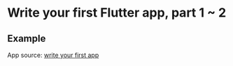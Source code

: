 # Write your first Flutter app, part 1 ~ 2

## Example

App source: [write your first app](https://github.com/flexboni/flutter_tutorial/tree/master/examples/basic/writeYourFirstApp/)